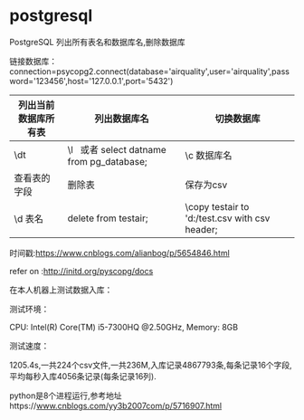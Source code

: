 # postgresql
PostgreSQL 列出所有表名和数据库名,删除数据库

链接数据库：connection=psycopg2.connect(database='airquality',user='airquality',password='123456',host='127.0.0.1',port='5432')

|列出当前数据库所有表| 列出数据库名| 切换数据库 | 
|-------|-----|----|
|\dt |\l   或者 select datname from pg_database;|\c 数据库名|
|查看表的字段|删除表|保存为csv|
|\d 表名|delete from testair;|\copy testair to 'd:/test.csv with csv header;|

时间戳:https://www.cnblogs.com/alianbog/p/5654846.html

refer on :http://initd.org/pyscopg/docs

在本人机器上测试数据入库：

测试环境：

CPU: Intel(R) Core(TM) i5-7300HQ @2.50GHz, Memory: 8GB

测试速度：

1205.4s,一共224个csv文件,一共236M,入库记录4867793条,每条记录16个字段,平均每秒入库4056条记录(每条记录16列).

python是8个进程运行,参考地址https://www.cnblogs.com/yy3b2007com/p/5716907.html




